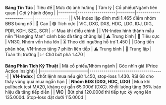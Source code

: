 **Bảng Tin Tức**
| Tiêu đề | Mức độ ảnh hưởng | Tâm lý | Cổ phiếu/Ngành liên quan | Gợi ý hành động |
|---------|-------------------|---------|--------------------------|-----------------|
| VN-Index lập đỉnh mới 1.465 điểm nhóm BĐS bùng nổ | 🚨 Cao | 🟢 Tích cực | VIC, DXG, DXS, HDC, LDG, IDJ, DIG, PDR, KDH, SZC, SCR | ✅ Mua khi điều chỉnh |
| VN-Index hình thành mẫu nến "Hanging Man" cảnh báo đà tăng chững lại | ⚠️ Trung bình | 🔴 Tiêu cực | VN30, Nhóm vốn hóa lớn | ⏳ Theo dõi ngưỡng hỗ trợ 1.450 |
| Dòng tiền phân hóa, VN-Index tăng 7 phiên liên tiếp | ⚠️ Trung bình | 🔵 Trung lập | Toàn thị trường | 📈 Chờ bứt phá 1.470 |

**Bảng Phân Tích Kỹ Thuật**
| Mã cổ phiếu/Nhóm ngành | Góc nhìn giá (Price Action Insight) |
|------------------------|-------------------------------------|
| **VN-Index** | Chốt lệnh mua nếu giữ 1.450, stop-loss 1.430. RSI 68 cho thấy vùng quá mua ngắn hạn |
| **Nhóm BĐS (DXG, HDC, LDG)** | Mua khi pullback test MA20, kháng cự gần 65.000đ (DXG). Khối lượng tăng 36% báo hiệu đà tăng tiếp diễn |
| **VIC** | Bứt phá 120.000đ thì tiếp tục kỳ vọng lên 135.000đ. Stop-loss đặt dưới 115.000đ |